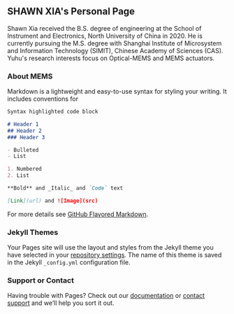## SHAWN XIA's Personal Page

Shawn Xia received the B.S. degree of engineering at the School of Instrument and Electronics, North University of China in 2020. He is currently pursuing the M.S. degree with Shanghai Institute of Microsystem and Information Technology (SIMIT), Chinese Academy of Sciences (CAS). Yuhu's research interests focus on Optical-MEMS and MEMS actuators.


### About MEMS

Markdown is a lightweight and easy-to-use syntax for styling your writing. It includes conventions for

```markdown
Syntax highlighted code block

# Header 1
## Header 2
### Header 3

- Bulleted
- List

1. Numbered
2. List

**Bold** and _Italic_ and `Code` text

[Link](url) and ![Image](src)
```

For more details see [GitHub Flavored Markdown](https://guides.github.com/features/mastering-markdown/).

### Jekyll Themes

Your Pages site will use the layout and styles from the Jekyll theme you have selected in your [repository settings](https://github.com/iamshawnxia/shawnxia/settings/pages). The name of this theme is saved in the Jekyll `_config.yml` configuration file.

### Support or Contact

Having trouble with Pages? Check out our [documentation](https://docs.github.com/categories/github-pages-basics/) or [contact support](https://support.github.com/contact) and we’ll help you sort it out.
